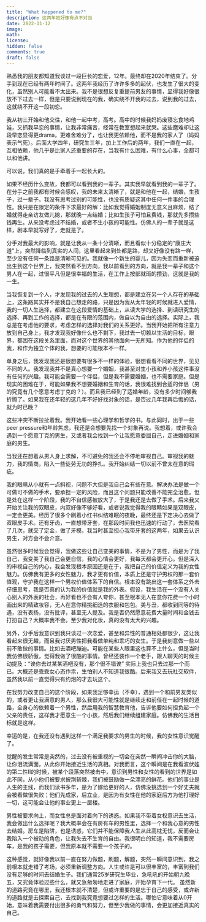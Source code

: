 ```yaml
---
title: "What happened to me?"
description: 这两年她好像有点不对劲
date: 2022-11-12
image: 
math: 
license: 
hidden: false
comments: true
draft: false
---
```


熟悉我的朋友都知道我谈过一段巨长的恋爱，12年。最终却在2020年结束了。分手到现在已经有两年时间了。这两年我经历了许许多多的起伏，也发生了很大的变化，虽然别人可能看不太出来。我不是很想反复重提前男友的事情，显得我好像很放不下过去一样，但是只要说到现在的我，确实绕不开我的过去，说到我的过去，这就绕不开这一段初恋。

我从初三开始和他交往，和他一起中考，高考。高中的时候我妈妈废寝忘食地鸡娃，又抓我早恋的事情，让我非常痛苦，经常在教室想起来就哭。这些磨难却让这段早恋显得更drama，更难舍难分了，也让我更依赖他，而不是我的家人了（妈妈表示气死）。后面大学四年，研究生三年，加上工作后的两年，我们一直在一起，互相依赖，他几乎是比家人还重要的存在，当我有什么困难，有什么心事，全都可以和他讲。

可以说，我们真的是手牵着手一起长大的。

如果不经历什么变故，我都可以看到我的一辈子。其实我早就看到我的一辈子了。在分手之前我都有时候会感叹，我的未来太清晰了，就是和他在一起，结婚，生孩子，过一辈子。我没有思考过别的可能性，也没有质疑这其中任何一件事的合理性。我只是在限定的条件下求最好的解：比如我觉得婚姻制度无意义且麻烦，结了婚就得走亲访友做儿媳，那就晚一点结婚；比如生孩子可怕且费钱，那就先多攒些钱再生。从来没考虑过不结婚，或者不生小孩的可能性。仿佛人的一辈子就是这样，剧本早就写好了，走就是了。

分手对我最大的影响，就是让我从一条十分清晰，而且看似十分稳定的“康庄大道”上，突然降临到真实的人间，这里看起来到处都是路，却又好像没有路一样，至少没有任何一条路是清晰可见的。我就像一个新生的婴儿，因为失恋而重新被迫出生到这个世界上，我突然看不到方向，我以前看到的方向，就是我一辈子和这个男人在一起，过很平凡但是很幸福的生活，在工作上按部就班的攒劲，这就是我的一生。

当我恢复到一个人，才发现我的过去的人生理想，都是建立在另一个人存在的基础上，这条路其实并不是我自己想走的路，只是因为我从太年轻的时候就进入爱情，我的一切人生选择，都建立在这段爱情的基础上，从读大学的选择、到读研究生的选择、再到工作的选择，都是在有限的范围内，做自以为自由的选择。实际上，我总是在考虑他的要求，考虑怎样的选择对我们的关系更好。当我开始把所有注意力放到自己身上，我才发现我好像什么也不剩下，我过去一切赖以生活的目标，眼界，都困在这段关系里面，而对这个世界的其他面向一无所知。作为他的伴侣的我，和作为独立个体的我，想要的可能根本不一样。

单身之后，我发现我还是很想要有很多不一样的体验，很想看看不同的世界，见见不同的人。我发现我并不是真心想要一个婚姻，我甚至对生小孩和养小孩这件事没有任何的兴趣。我可能会需要一个伴侣，但是我不需要婚姻，也不需要家庭。但是现实的困难在于，可能如果我不想要婚姻和生育的话，我很难找到合适的伴侣（男的究竟有几个愿意考虑丁克的？）。而且我已经到了适婚年龄，没有多少时间够我折腾了。如果我在还年轻的这几年不好好找对象的话，是否过几年我再后悔的话，就为时已晚？

这些冲突不断拉扯着我。我开始看一些心理学和哲学的书。与此同时，出于一些peer pressure和年龄焦虑，我还是会想要先找一个对象再说。我想着，或许我会遇到一个愿意丁克的男生，又或者我会找到一个让我愿意委屈自己，走进婚姻和家庭的男生。

当我还在想着从男人身上求解，不可避免的我还会不停地审视自己。审视我的魅力，我的情商，陷入一些徒劳无功的挣扎。我开始纠结一切以前不曾太在意的瑕疵。

我的眼睛从小就有一点斜视，问题不大但是我自己会有些在意。解决办法是做一个可做可不做的手术，要承担一定的风险，而且这个问题只能改善不能完全治愈。但是处在这样一个阶段，我的不自信感被放大了，于是我还是去做了手术。后来我又开始关注我的双眼皮，内双好像不够好看，或者说我觉得我的眼睛如果是双眼皮，一定会更美。经历了很多个刷着小红书纠结难眠的夜晚，最终还是下定决心去做了双眼皮手术。还有牙齿，一直想带牙套，在那段时间我也迅速的行动了，去医院看了几次，就交了定金，做了牙模。我当时甚至担心我带牙套的这两年，如果去认识男生，对方会不会介意。

虽然很多时候我会觉得，我做这些让自己变美的事情，不是为了男性，而是为了我自己，我变美了我自己会更自信，我的心情会更好，我每天都会更开心。但是深入的审视自己的内心，我会发现根本原因还是在于，我把自己的价值定义为我的女性魅力。仿佛我有更多的女性魅力，我才更有价值，本质上还是守护男权的那一套价值观，守护我在这样一个男权价值体系下的自信。根本没有跳出这一套体系之外去仔细思考，我是否真的认为我的价值就是我的外表。假设，我生活在一个没有人关心别人的外表的社会，再好看也不会有人夸你，甚至根本无人在意你花费一个小时画出来的精致妆容，无人在意你精挑细选的衣服和包包。美与丑，都收到同等的待遇，没有表扬，没有批评，甚至无人提及。我是否仍然愿意花费大量时间和金钱去打扮自己？大概率我不会。至少我对化妆，真的没有太大的兴趣。

另外，分手后我意识到我只谈过一次恋爱，甚至和异性的普通相处都很少，这让我看起来很无趣，而且我讨厌男性把我看做单纯和乖巧的女生。于是我刻意做一些以前不敢做的事情。比如去酒吧蹦迪。可能在某些人眼里这也算不上什么，但是当时我仿佛很骄傲，觉得我做了很酷的事情。曾经还装作一个老手，跟人聊天的时候主动提及：“诶你去过某某酒吧没有，那个很不错诶” 实际上我也只去过那一个而已。大概还是乖乖女心态作祟，生怕别人不知道我很酷。后来我又去玩社交软件，虽然我以前一直觉得只有约炮的才去玩这个。

在我努力改变自己的这个阶段，如果我足够幸运（不幸），遇到一个和前男友类似的，或者更让我满意的男人，那么我很大可能性就是继续走和前任在一起时候的道路，全身心的依赖着一个男性，然后用我的智慧教育他，告诉他要如何担负起一个父亲的责任，这样我才愿意生一个小孩，然后我们继续组建家庭。仿佛我的生活目标就是这样。

幸运的是，在我还没有遇到这样一个满足我要求的男生的时候，我的女性意识觉醒了。

觉醒的发生常常是突然的，过去没有被重视的一切会在突然一瞬间冲击你的大脑，让你泪流满面，从此你开始接近生活的真相。对我而言，这个瞬间是在我看波伏娃的第二性II的时候，被某个段落突然被击中，意识到男性和女性的看到的世界是如此不同，从小他们被要求披荆斩棘，我们被鼓励做一朵漂亮的鲜花。他们的事业是人生的主线，而我们读书多年，是为了嫁给更好的人，仿佛没挑选到一个好丈夫就会被看做很失败；他们先成家，后立业，是因为有女性在他的家庭后方为他打理好一切，这可能会让他的事业更上一层楼。

男性被要求向上，而女性总是面对着向下的诱惑。如果我不带着女权意识去生活，我会做出什么选择呢？我大概率会在有房有车的男性里，选择一个和我心意的男性去结婚。房车是陷阱，也是诱惑，它们并不能保障我人生从此高枕无忧，反而会让我陷入一个被动的角色，让我失去不生育的自由。我很明白的知道，我不需要房车，是我的孩子需要，但我原本就不需要一个孩子的。

这种感觉，就好像我以前一直在努力做题，刷题，解题，突然一瞬间意识到，我之前根本就走错了考场，必须重新调整方向。人生或许是可以很丰富的，丰富到我们没有足够的时间去结婚生子。我们通常25岁研究生毕业，急吼吼的开始朝九晚五，又究竟体验过些什么，就又急匆匆地走进了家庭，开始孕育下一代。
虽然新的道路究竟在哪里，我还根本就不清楚，但或许重要的是忠于自己的感受，或许新的道路就是去探索自己，去找到我究竟想要过怎样的生活。哪怕它意味着从0开始，意味着我需要付出很多的勇气和努力，但至少我做的事情，会更加接近真实的自己。


